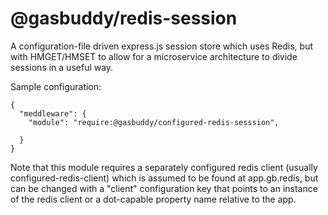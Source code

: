 @gasbuddy/redis-session
========================
A configuration-file driven express.js session store which uses
Redis, but with HMGET/HMSET to allow for a microservice architecture
to divide sessions in a useful way.

Sample configuration:

```
{
  "meddleware": {
    "module": "require:@gasbuddy/configured-redis-sesssion",

  }
}
```

Note that this module requires a separately configured redis client
(usually configured-redis-client) which is assumed to be found at app.gb.redis, but can be changed with a "client" configuration key
that points to an instance of the redis client or a dot-capable property
name relative to the app.
